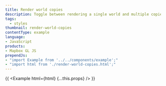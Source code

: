 ```yaml
---
title: Render world copies
description: Toggle between rendering a single world and multiple copies of the world using [`setRenderWorldCopies`](/mapbox-gl-js/api/map/#map#setrenderworldcopies). If `true`, multiple copies of the world will be rendered side by side beyond -180 and 180 degrees longitude.
tags:
  - styles
thumbnail: render-world-copies
contentType: example
language:
- JavaScript
products:
- Mapbox GL JS
prependJs:
- "import Example from '../../components/example';"
- "import html from './render-world-copies.html';"
---
```


{{ <Example html={html} {...this.props} /> }}
